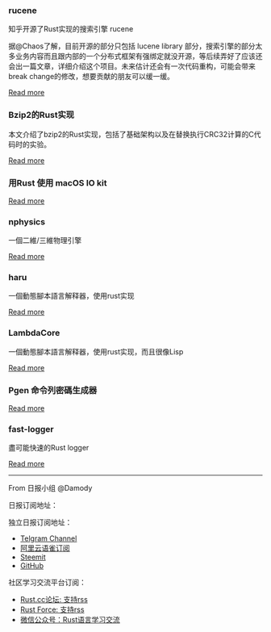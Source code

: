 ### rucene
知乎开源了Rust实现的搜索引擎 rucene

据@Chaos了解，目前开源的部分只包括 lucene library 部分，搜索引擎的部分太多业务内容而且跟内部的一个分布式框架有强绑定就没开源，等后续弄好了应该还会出一篇文章，详细介绍这个项目。未来估计还会有一次代码重构，可能会带来break change的修改，想要贡献的朋友可以缓一缓。

[Read more](https://github.com/zhihu/rucene)

### Bzip2的Rust实现

本文介绍了bzip2的Rust实现，包括了基础架构以及在替换执行CRC32计算的C代码时的实验。

[Read more](https://people.gnome.org/~federico/blog/bzip2-in-rust-basic-infra.html)

### 用Rust 使用 macOS IO kit

[Read more](https://www.reddit.com/r/rust/comments/bv7hv7/poking_the_macos_io_kit_with_rust/)

### nphysics

一個二維/三維物理引擎

[Read more](https://www.reddit.com/r/rust/comments/bv7zws/nphysics_a_2_and_3dimensional_rigid_body_physics/)

### haru

一個動態腳本語言解释器，使用rust实现

[Read more](https://www.reddit.com/r/rust/comments/bv8sth/haru_a_dynamic_scripting_language_interpreter/)

### LambdaCore

一個動態腳本語言解释器，使用rust实现，而且很像Lisp

[Read more](https://www.reddit.com/r/rust/comments/bv9wf1/lambdacore_an_interpreted_language_written_in/)

### Pgen 命令列密碼生成器

[Read more](https://www.reddit.com/r/rust/comments/bv9ywi/pgen_commandline_passphrase_generator/)

### fast-logger

盡可能快速的Rust logger

[Read more](https://www.reddit.com/r/rust/comments/bvbbjb/my_new_crate_fastlogger_an_attempt_at_the_fastest/)


---

From 日报小组 @Damody

日报订阅地址：

独立日报订阅地址：
- [Telgram Channel](https://t.me/rust_daily_news )
- [阿里云语雀订阅](https://www.yuque.com/chaosbot/rustnews)
- [Steemit](https://steemit.com/@blackanger)
- [GitHub](https://github.com/RustStudy/rust_daily_news)

社区学习交流平台订阅：
- [Rust.cc论坛: 支持rss](https://rust.cc)
- [Rust Force: 支持rss](https://rustforce.net/)
- [微信公众号：Rust语言学习交流](https://rust.cc/article?id=ed7c9379-d681-47cb-9532-0db97d883f62)
